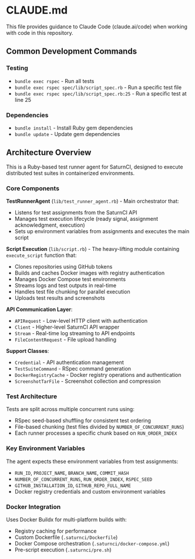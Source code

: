 # CLAUDE.md

This file provides guidance to Claude Code (claude.ai/code) when working with code in this repository.

## Common Development Commands

### Testing
- `bundle exec rspec` - Run all tests
- `bundle exec rspec spec/lib/script_spec.rb` - Run a specific test file  
- `bundle exec rspec spec/lib/script_spec.rb:25` - Run a specific test at line 25

### Dependencies
- `bundle install` - Install Ruby gem dependencies
- `bundle update` - Update gem dependencies

## Architecture Overview

This is a Ruby-based test runner agent for SaturnCI, designed to execute distributed test suites in containerized environments.

### Core Components

**TestRunnerAgent** (`lib/test_runner_agent.rb`) - Main orchestrator that:
- Listens for test assignments from the SaturnCI API
- Manages test execution lifecycle (ready signal, assignment acknowledgment, execution)
- Sets up environment variables from assignments and executes the main script

**Script Execution** (`lib/script.rb`) - The heavy-lifting module containing `execute_script` function that:
- Clones repositories using GitHub tokens
- Builds and caches Docker images with registry authentication
- Manages Docker Compose test environments
- Streams logs and test outputs in real-time
- Handles test file chunking for parallel execution
- Uploads test results and screenshots

**API Communication Layer**:
- `APIRequest` - Low-level HTTP client with authentication
- `Client` - Higher-level SaturnCI API wrapper
- `Stream` - Real-time log streaming to API endpoints
- `FileContentRequest` - File upload handling

**Support Classes**:
- `Credential` - API authentication management
- `TestSuiteCommand` - RSpec command generation
- `DockerRegistryCache` - Docker registry operations and authentication
- `ScreenshotTarFile` - Screenshot collection and compression

### Test Architecture

Tests are split across multiple concurrent runs using:
- RSpec seed-based shuffling for consistent test ordering
- File-based chunking (test files divided by `NUMBER_OF_CONCURRENT_RUNS`)
- Each runner processes a specific chunk based on `RUN_ORDER_INDEX`

### Key Environment Variables

The agent expects these environment variables from test assignments:
- `RUN_ID`, `PROJECT_NAME`, `BRANCH_NAME`, `COMMIT_HASH`
- `NUMBER_OF_CONCURRENT_RUNS`, `RUN_ORDER_INDEX`, `RSPEC_SEED`
- `GITHUB_INSTALLATION_ID`, `GITHUB_REPO_FULL_NAME`
- Docker registry credentials and custom environment variables

### Docker Integration

Uses Docker Buildx for multi-platform builds with:
- Registry caching for performance
- Custom Dockerfile (`.saturnci/Dockerfile`)
- Docker Compose orchestration (`.saturnci/docker-compose.yml`)
- Pre-script execution (`.saturnci/pre.sh`)